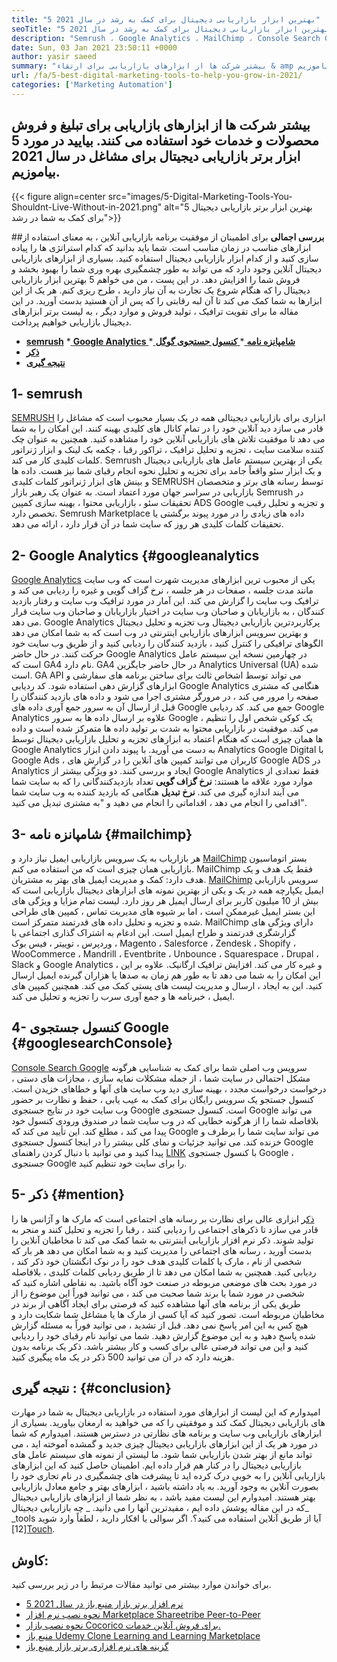 ```yaml
---
title: "5 بهترین ابزار بازاریابی دیجیتال برای کمک به رشد در سال 2021" 
seoTitle: "5 بهترین ابزار بازاریابی دیجیتال برای کمک به رشد در سال 2021" 
description: "Semrush ، Google Analytics ، MailChimp ، Console Search Google و ذکر مقرون به صرفه ترین و مفیدترین ابزارهای بازاریابی دیجیتال برای رشد تجارت هستند." 
date: Sun, 03 Jan 2021 23:50:11 +0000
author: yasir saeed
summary: "بیشتر شرکت ها از ابزارهای بازاریابی برای ارتقاء & amp ؛ محصولات و خدمات خود را بفروشید. بیایید در مورد 5 ابزار برتر بازاریابی دیجیتال برای مشاغل در سال 2021 بیاموزیم." 
url: /fa/5-best-digital-marketing-tools-to-help-you-grow-in-2021/
categories: ['Marketing Automation']
---
```


## بیشتر شرکت ها از ابزارهای بازاریابی برای تبلیغ و فروش محصولات و خدمات خود استفاده می کنند. بیایید در مورد 5 ابزار برتر بازاریابی دیجیتال برای مشاغل در سال 2021 بیاموزیم.

{{< figure align=center src="images/5-Digital-Marketing-Tools-You-Shouldnt-Live-Without-in-2021.png" alt="5 بهترین ابزار برتر بازاریابی دیجیتال برای کمک به شما در رشد">}}


##**بررسی اجمالی**
برای اطمینان از موفقیت برنامه بازاریابی آنلاین ، به معنای استفاده از ابزارهای مناسب در زمان مناسب است. شما باید بدانید که کدام استراتژی ها را پیاده سازی کنید و از کدام ابزار بازاریابی دیجیتال استفاده کنید. بسیاری از ابزارهای بازاریابی دیجیتال آنلاین وجود دارد که می تواند به طور چشمگیری بهره وری شما را بهبود بخشد و فروش شما را افزایش دهد. در این پست ، من می خواهم 5 بهترین ابزار بازاریابی دیجیتال را که هنگام شروع یک تجارت به آن نیاز دارید ، طرح ریزی کنم. هر یک از این ابزارها به شما کمک می کند تا آن لبه رقابتی را که پس از آن هستید بدست آورید.
در این مقاله ما برای تقویت ترافیک ، تولید فروش و موارد دیگر ، به لیست برتر ابزارهای دیجیتال بازاریابی خواهیم پرداخت.
  * **[semrush][1]**
  *[ **Google Analytics** ][2]
  *[ **شامپانزه نامه** ][3]
  *[ **کنسول جستجوی گوگل** ][4]
  * **[ذکر][5]**
  * **[نتیجه گیری][6]**

##  **1- semrush** 
[SEMRUSH][7] ابزاری برای بازاریابی دیجیتالی همه در یک بسیار محبوب است که مشاغل را قادر می سازد دید آنلاین خود را در تمام کانال های کلیدی بهینه کنند. این امکان را به شما می دهد تا موفقیت تلاش های بازاریابی آنلاین خود را مشاهده کنید. همچنین به عنوان چک کننده سلامت سایت ، تجزیه و تحلیل ترافیک ، تراکور رقبا ، چکمه بک لینک و ابزار ژنراتور کلمات کلیدی کار می کند. Semrush یکی از بهترین سیستم عامل های بازاریابی دیجیتال و یک ابزار سئو واقعاً جامد برای تجزیه و تحلیل نحوه انجام رقبای شما نیز هست.
داده ها و بینش های ابزار ژنراتور کلمات کلیدی SEMRUSH توسط رسانه های برتر و متخصصان بازاریابی در سراسر جهان مورد اعتماد است. به عنوان یک رهبر بازار Semrush در تحقیقات سئو ، بازاریابی محتوا ، بهینه سازی کمپین ADS Google و تجزیه و تحلیل رقیب تخصص دارد. Semrush Marketplace داده های زیادی را در مورد پیوند برگشتی یا تحقیقات کلمات کلیدی هر روز که سایت شما در آن قرار دارد ، ارائه می دهد.

##  **2- Google Analytics**    {#googleanalytics
[Google Analytics][8] یکی از محبوب ترین ابزارهای مدیریت شهرت است که وب سایت مانند مدت جلسه ، صفحات در هر جلسه ، نرخ گزاف گویی و غیره را ردیابی می کند و ترافیک وب سایت را گزارش می کند. این آمار در مورد ترافیک وب سایت و رفتار بازدید کنندگان ، به بازاریابان و صاحبان وب سایت در اختیار بازاریابان و صاحبان وب سایت قرار می دهد. Google Analytics پرکاربردترین بازاریابی دیجیتال وب تجزیه و تحلیل دیجیتال و بهترین سرویس ابزارهای بازاریابی اینترنتی در وب است که به شما امکان می دهد الگوهای ترافیکی را کنترل کنید ، بازدید کنندگان را ردیابی کنید و از طریق وب سایت خود حرکت کنند.
در حال حاضر Google Analytics در چهارمین نسخه این سیستم عامل است که GA4 نام دارد. GA4 در حال حاضر جایگزین Analytics Universal (UA) شده است. GA API می تواند توسط اشخاص ثالث برای ساختن برنامه های سفارشی و ابزارهای گزارش دهی استفاده شود. کد ردیابی Google Analytics هنگامی که مشتری صفحه را مرور می کند ، در مرورگر مشتری اجرا می شود و داده های بازدید کنندگان را قبل از ارسال آن به سرور جمع آوری داده های Google جمع می کند. کد ردیابی Google Analytics علاوه بر ارسال داده ها به سرور Google ، یک کوکی شخص اول را تنظیم می کند. موفقیت در بازاریابی محتوا به شدت بر تولید داده ها متمرکز شده است و داده ها همان چیزی است که هنگام اعتماد به ابزارهای تجزیه و تحلیل بازاریابی دیجیتال توسط Google Analytics به دست می آورید.
با پیوند دادن ابزار Analytics Google Digital با Google Ads ، کاربران می توانند کمپین های آنلاین را در گزارش های Google ADS در Analytics ایجاد و بررسی کنند. دو ویژگی بیشتر از Google Analytics فقط تعدادی از موارد مورد علاقه ما هستند:
**نرخ گزاف گویی** تعداد بازدیدکنندگانی را که به سایت شما می آیند اندازه گیری می کند.
**نرخ تبدیل** هنگامی که بازدید کننده به وب سایت شما اقدامی را انجام می دهد ، اقداماتی را انجام می دهید و "به مشتری تبدیل می کنید".

##  **3- شامپانزه نامه**    {#mailchimp}
هر بازاریاب به یک سرویس بازاریابی ایمیل نیاز دارد و [MailChimp][9] بستر اتوماسیون بازاریابی همان چیزی است که من استفاده می کنم. MailChimp فقط یک هدف و یک هدف دارد: کمک و مدیریت ایمیل های بهتر به مشتریان.
[MailChimp][9] سرویس بازاریابی ایمیل یکپارچه همه در یک و یکی از بهترین نمونه های ابزارهای دیجیتال بازاریابی است که بیش از 10 میلیون کاربر برای ارسال ایمیل هر روز دارد. لیست تمام مزایا و ویژگی های این بستر ایمیل غیرممکن است ، اما بر شیوه های مدیریت تماس ، کمپین های طراحی شده و تجزیه و تحلیل داده های قدرتمند متمرکز است.
MailChimp دارای ویژگی های گزارشگری قدرتمند و طراح ایمیل است. این ادغام به اشتراک گذاری اجتماعی با وردپرس ، توییتر ، فیس بوک ، Magento ، Salesforce ، Zendesk ، Shopify ، WooCommerce ، Mandrill ، Eventbrite ، Unbounce ، Squarespace ، Drupal ، Slack و Google Analytics و غیره کار می کند. افزایش ترافیک ارگانیک.
علاوه بر این ، این امکان را به شما می دهد تا به طور هم زمان به صدها یا هزاران گیرنده ایمیل ارسال کنید. این به ایجاد ، ارسال و مدیریت لیست های پستی کمک می کند. همچنین کمپین های ایمیل ، خبرنامه ها و جمع آوری سرب را تجزیه و تحلیل می کند.

##  **4- کنسول جستجوی Google**    {#googlesearchConsole}
[Console Search Google][10] سرویس وب اصلی شما برای کمک به شناسایی هرگونه مشکل احتمالی در سایت شما ، از جمله مشکلات نمایه سازی ، مجازات های دستی ، درخواست درخواست مجدد ، بهینه سازی دید وب سایت های آنها و خطاهای خزیدن است. کنسول جستجو یک سرویس رایگان برای کمک به عیب یابی ، حفظ و نظارت بر حضور وب سایت خود در نتایج جستجوی Google است.
کنسول جستجوی Google می تواند بلافاصله شما را از هرگونه خطایی که در وب سایت شما در صندوق ورودی کنسول خود پیدا می کند ، مطلع کند. این تأیید می کند که Google می تواند سایت شما را برطرف و خزنده کند. می توانید جزئیات و نمای کلی بیشتر را در اینجا کنسول جستجوی Google پیدا کنید و می توانید با دنبال کردن راهنمای [LINK][10] با کنسول جستجوی Google ، جستجوی Google را برای سایت خود تنظیم کنید.

##  **5- ذکر**    {#mention}
[ذکر][11] ابزاری عالی برای نظارت بر رسانه های اجتماعی است که مارک ها و آژانس ها را قادر می سازد تا ذکرهای اجتماعی را ردیابی کنند ، رقبا را تجزیه و تحلیل کنند و منجر به تولید شوند. ذکر نرم افزار بازاریابی اینترنتی به شما کمک می کند تا مخاطبان آنلاین را بدست آورید ، رسانه های اجتماعی را مدیریت کنید و به شما امکان می دهد هر بار که شخصی از نام ، مارک یا کلمات کلیدی هدف خود را در نوک انگشتان خود ذکر کند ، ردیابی کنید.
همچنین به شما امکان می دهد تا از طریق ردیابی کلمات کلیدی ، بلافاصله در مورد بحث های موضعی مربوطه در صنعت خود آگاه باشید. به نقاطی اشاره کنید که شخصی در مورد شما یا برند شما صحبت می کند ، می توانید فوراً این موضوع را از طریق یکی از برنامه های آنها مشاهده کنید که فرصتی برای ایجاد آگاهی از برند در مخاطبان مربوطه است.
تصور کنید که آیا کسی از مارک ها یا مشاغل شما شکایت دارد و هیچ کس به این امر پاسخ نمی دهد. قبل از تشدید ، می توانید فوراً به مسئله گزارش شده پاسخ دهید و به این موضوع گزارش دهید. شما می توانید نام رقبای خود را ردیابی کنید و این می تواند فرصتی عالی برای کسب و کار بیشتر باشد. ذکر یک برنامه بدون هزینه دارد که در آن می توانید 500 ذکر در یک ماه پیگیری کنید.

##  **نتیجه گیری** :   {#conclusion}
امیدوارم که این لیست از ابزارهای مورد استفاده در بازاریابی دیجیتال به شما در مهارت های بازاریابی دیجیتال کمک کند و موفقیتی را که می خواهید به ارمغان بیاورید. بسیاری از ابزارهای بازاریابی وب سایت و برنامه های نظارتی در دسترس هستند. امیدوارم که شما در مورد هر یک از این ابزارهای بازاریابی دیجیتال چیزی جدید و گمشده آموخته اید ، می تواند مانع از بهتر شدن بازاریابی شما شود.
ما لیستی از نمونه های سیستم عامل های بازاریابی دیجیتال را در کنار هم قرار داده ایم. اطمینان حاصل کنید که این ابزارهای بازاریابی آنلاین را به خوبی درک کرده اید تا پیشرفت های چشمگیری در نام تجاری خود را بصورت آنلاین به وجود آورید. به یاد داشته باشید ، ابزارهای بهتر و جامع معادل بازاریابی بهتر هستند. امیدوارم این لیست مفید باشد ، به نظر شما از ابزارهای بازاریابی دیجیتال که در این مقاله پوشش داده ایم ، مفیدترین آنها را می دانید.
_ چه بازاریابی دیجیتال_ _tools آیا از طریق آنلاین استفاده می کنید؟. اگر سوالی یا افکار دارید ، لطفاً وارد شوید [12][Touch][13].

## کاوش:
برای خواندن موارد بیشتر می توانید مقالات مرتبط را در زیر بررسی کنید.
  * [5 نرم افزار برتر بازار منبع باز در سال 2021][14]
  * [نحوه نصب نرم افزار Marketplace Shareetribe Peer-to-Peer][15]
  * [نحوه نصب بازار Cocorico برای فروش آنلاین خدمات.][16]
  * [منبع باز Udemy Clone Learning and Learning Marketplace][17]
  * [گزینه های نرم افزاری برتر بازار منبع باز][18]

  
[1]: #SEMRush
[2]: #GoogleAnalytics
[3]: #MailChimp
[4]: #GoogleSearchConsole
[5]: #Mention
[6]: #Conclusion
[7]: https://www.semrush.com/
[8]: https://analytics.google.com/
[9]: https://mailchimp.com/
[10]: https://search.google.com/search-console/about
[11]: https://mention.com/en/
[12]: mailto:yasir.saeed@aspose.com
[13]: https://forum.containerize.com
[14]: https://blog.containerize.com/marketplace/top-5-open-source-marketplace-software-in-2021/
[15]: https://products.containerize.com/marketplace/sharetribe/
[16]: https://products.containerize.com/marketplace/cocorico/
[17]: https://products.containerize.com/marketplace/edurge/
[18]: https://products.containerize.com/marketplace/
